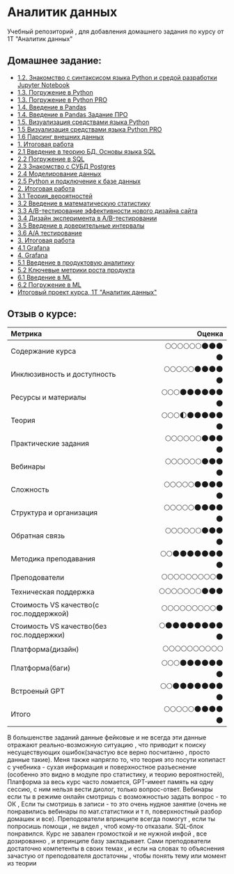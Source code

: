 # Аналитик данных
Учебный репозиторий , для добавления домашнего задания по курсу от 1Т "Аналитик данных"

## Домашнее задание:
- [1.2. Знакомство с синтаксисом языка Python и средой разработки Jupyter Notebook](https://github.com/Rishat-Ver/1T_data_analyst/blob/main/homework/1.2%20Python_empty.ipynb)
- [1.3. Погружение в Python](https://github.com/Rishat-Ver/1T_data_analyst/blob/main/homework/1.3%20Python_empty.ipynb)
- [1.3. Погружение в Python PRO](https://github.com/Rishat-Ver/1T_data_analyst/blob/main/homework/1.3%20Python_empty_PRO.ipynb)
- [1.4. Введение в Pandas](https://github.com/Rishat-Ver/1T_data_analyst/blob/main/homework/1.4%20pandas_empty.ipynb)
- [1.4. Введение в Pandas Задание ПРО](https://github.com/Rishat-Ver/1T_data_analyst/tree/main/homework)
- [1.5. Визуализация средствами языка Python](https://github.com/Rishat-Ver/1T_data_analyst/blob/main/homework/1.5%20vizialization_empty.ipynb)
- [1.5 Визуализация средствами языка Python PRO](https://github.com/Rishat-Ver/1T_data_analyst/blob/main/homework/1.5%20visualization_PRO_empty.ipynb)
- [1.6 Парсинг внешних данных](https://github.com/Rishat-Ver/1T_data_analyst/blob/main/homework/1.6%20PARS_BASE_PRO_stud.ipynb)
- [1. Итоговая работа](https://github.com/Rishat-Ver/1T_data_analyst/blob/main/homework/1.%20Games_empty_pro.ipynb)
- [2.1 Введение в теорию БД. Основы языка SQL](https://github.com/Rishat-Ver/1T_data_analyst/blob/main/homework/2.1%20SQL.txt)
- [2.2 Погружение в SQL](https://github.com/Rishat-Ver/1T_data_analyst/blob/main/homework/2.2%20SQL.md)
- [2.3 Знакомство с СУБД Postgres](https://github.com/Rishat-Ver/1T_data_analyst/blob/main/homework/2.3%20SQL.md)
- [2.4 Моделирование данных](https://github.com/Rishat-Ver/1T_data_analyst/blob/main/homework/2.4%20SQL.md)
- [2.5 Python и подключение к базе данных](https://github.com/Rishat-Ver/1T_data_analyst/blob/main/homework/2.5_empty.ipynb)
- [2. Итоговая работа](https://github.com/Rishat-Ver/1T_data_analyst/blob/main/homework/2.%20final.ipynb)
- [3.1 Теория_вероятностей](https://github.com/Rishat-Ver/1T_data_analyst/blob/main/homework/3.1%20Теория_вероятностей.ipynb)
- [3.2 Введение в математическую статистику](https://github.com/Rishat-Ver/1T_data_analyst/blob/main/homework/3.2%20Введение%20в%20математическую%20статистику.ipynb)
- [3.3 A/B-тестирование эффективности нового дизайна сайта](https://github.com/Rishat-Ver/1T_data_analyst/blob/main/homework/3.3%20A_B_тестирование.ipynb)
- [3.4 Дизайн эксперимента в A/B-тестировании](https://github.com/Rishat-Ver/1T_data_analyst/blob/main/homework/3.4%20A_B_тестировании.ipynb)
- [3.5 Введение в доверительные интервалы](https://github.com/Rishat-Ver/1T_data_analyst/blob/main/homework/3.5%20Доверительные_интервалы_на_Python.ipynb)
- [3.6 А/А тестирование](https://github.com/Rishat-Ver/1T_data_analyst/blob/main/homework/3.6%20А_А_тестирование.ipynb)
- [3. Итоговая работа](https://github.com/Rishat-Ver/1T_data_analyst/blob/main/homework/3.%20Анализ%20эффективности%20маркетинговой%20кампании.ipynb)
- [4.1 Grafana](https://github.com/Rishat-Ver/1T_data_analyst/blob/main/homework/4.1%20Grafana.md)
- [4. Grafana](https://github.com/Rishat-Ver/1T_data_analyst/blob/main/homework/4.%20Итоговый%20проект.ipynb)
- [5.1 Введение в продуктовую аналитику](https://github.com/Rishat-Ver/1T_data_analyst/blob/main/homework/5.1%20Введение%20в%20продуктовую%20аналитику.ipynb)
- [5.2 Ключевые метрики роста продукта](https://github.com/Rishat-Ver/1T_data_analyst/blob/main/homework/5.2%20Ключевые%20метрики%20роста%20продукта.ipynb)
- [6.1 Введение в ML]()
- [6.2 Погружение в ML]()
- [Итоговый проект курса,  1Т "Аналитик данных"](https://github.com/Rishat-Ver/1T_data_analyst/blob/main/homework/Итоговый%20проект%20курса.ipynb)

## Отзыв о курсе:

|Метрика|Оценка|
|:-|-:|
|Содержание курса|🌕🌕🌕🌕🌕🌕🌑🌑🌑🌑|
|Инклюзивность и доступность|🌕🌕🌕🌕🌕🌑🌑🌑🌑🌑|
|Ресурсы и материалы|🌕🌕🌕🌑🌑🌑🌑🌑🌑🌑|
|Теория|🌕🌕🌕🌓🌑🌑🌑🌑🌑🌑|
|Практические задания|🌕🌕🌕🌕🌕🌕🌑🌑🌑🌑|
|Вебинары|🌕🌕🌕🌕🌕🌕🌑🌑🌑🌑|
|Сложность|🌕🌕🌕🌕🌕🌑🌑🌑🌑🌑|
|Структура и организация|🌕🌕🌕🌕🌕🌑🌑🌑🌑🌑|
|Обратная связь|🌕🌕🌕🌕🌕🌕🌑🌑🌑🌑|
|Методика преподавания|🌕🌕🌑🌑🌑🌑🌑🌑🌑🌑|
|Преподователи|🌕🌕🌕🌕🌕🌕🌕🌕🌕🌑|
|Техническая поддержка|🌕🌕🌕🌕🌕🌕🌕🌑🌑🌑|
|Стоимость VS качество(с гос.поддержкой)|🌕🌕🌕🌕🌕🌕🌕🌕🌕🌑|
|Стоимость VS качество(без гос.поддержки)|🌕🌑🌑🌑🌑🌑🌑🌑🌑🌑|
|Платформа(дизайн)|🌕🌕🌕🌕🌕🌕🌕🌕🌕🌕|
|Платформа(баги)|🌕🌕🌕🌑🌑🌑🌑🌑🌑🌑|
|Встроеный GPT|🌕🌕🌑🌑🌑🌑🌑🌑🌑🌑|
|Итого|🌕🌕🌕🌕🌕🌑🌑🌑🌑🌑|

В большенстве заданий данные фейковые и не всегда эти данные отражают реально-возможную ситуацию , что приводит к поиску несуществующих ошибок(зачастую все верно посчитанно , просто данные такие). Меня также напрягло то, что теория это посути копипаст с учебника - сухая информация и поверхностное разъеснение (особенно это видно в модуле про статистику, и теорию вероятностей), Платформа за весь курс часто ломается, GPT-имеет память на одну сессию, с ним нельзя вести диолог, только вопрос-ответ. Вебинары если ты в режиме онлайн смотришь с возможностью задать вопрос - то ОК , Если ты смотришь в записи - то это очень нудное занятие (очень не понравились вебинары по мат.статистики и т п, поверхностный разбор домашек и все). Преподователи впринципе всегда помогут , если ты попросишь помощи , не видел , чтоб кому-то отказали. SQL-блок понравился. Курс не завален громосткой и не нужной инфой , все дозированно , и впринципе базу закладывает. Сами преподователи достаточно компетенты в своих темах , и если на словах то объяснения зачастую от преподователя достаточны , чтобы понять тему или момент из теории
